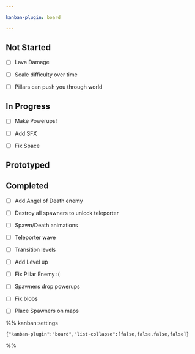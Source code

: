 ```yaml
---

kanban-plugin: board

---
```


## Not Started

- [ ] Lava Damage
- [ ] Scale difficulty over time
- [ ] Pillars can push you through world


## In Progress

- [ ] Make Powerups!
- [ ] Add SFX
- [ ] Fix Space


## Prototyped



## Completed

- [ ] Add Angel of Death enemy
- [ ] Destroy all spawners to unlock teleporter
- [ ] Spawn/Death animations
- [ ] Teleporter wave
- [ ] Transition levels
- [ ] Add Level up
- [ ] Fix Pillar Enemy :(
- [ ] Spawners drop powerups
- [ ] Fix blobs
- [ ] Place Spawners on maps




%% kanban:settings
```
{"kanban-plugin":"board","list-collapse":[false,false,false,false]}
```
%%